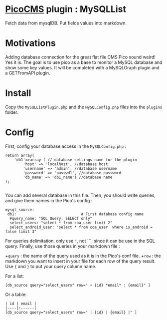 # [PicoCMS](https://github.com/picocms/Pico) plugin : MySQLList

Fetch data from mysqlDB.
Put fields values into markdown.

# Motivations

Adding database connection for the great flat file CMS Pico sound weird! Yes it is.
The goal is to use pico as a base to monitor a MySQL database and show some key values.
It will be completed with a MySQLGraph plugin and a GETFromAPI plugin.

# Install

Copy the `MySQLListPlugin.php` and the `MySQLConfig.php` files into the `plugins` folder.

# Config

First, config your database access in the `MySQLConfig.php` :

```
return array(
    'db1'=>array ( // database settings name for the plugin 
        'host' => 'localhost', //database host
        'username' => 'admin', //database username
        'password' => 'passwd1', //database password
        'db_name' => 'db1_name') //database name
);


```
You can add several database in this file.
Then, you should write queries, and give them names in the Pico's config :

```
mysql_source:
 db1:                             # First database config name
  #query_name: "SQL Query, SELECT only"
  select_users: "select * from coa_user limit 2"
  select_android_user: "select * from coa_user  where is_android = false limit 3"

```
For queries delimitation, only use `"`, not ```,  since it can be use in the SQL query.
Finally, use those queries in your markdown file :

+`query` : the name of the query used as it is in the Pico's conf file.
+`row` : the markdown you want to insert in your file for each row of the query result. Use `{` and `}` to put your query column name.

For a list: 

```
[db_source query="select_users" row=" + {id} *email* : {email}" ]
```

Or a table: 

```
| id | email |
|----|:------|
[db_source query="select_users" row=" | {id} | {email} |" ]
```


